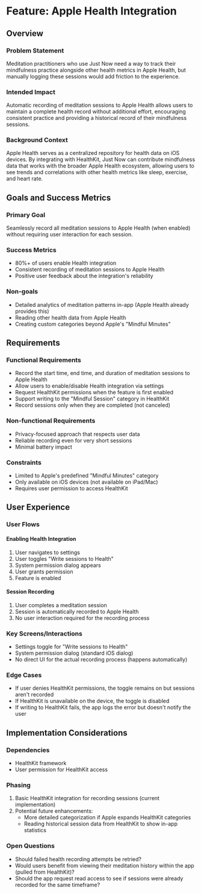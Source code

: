 # Feature: Apple Health Integration

## Overview

### Problem Statement
Meditation practitioners who use Just Now need a way to track their mindfulness practice alongside other health metrics in Apple Health, but manually logging these sessions would add friction to the experience.

### Intended Impact
Automatic recording of meditation sessions to Apple Health allows users to maintain a complete health record without additional effort, encouraging consistent practice and providing a historical record of their mindfulness sessions.

### Background Context
Apple Health serves as a centralized repository for health data on iOS devices. By integrating with HealthKit, Just Now can contribute mindfulness data that works with the broader Apple Health ecosystem, allowing users to see trends and correlations with other health metrics like sleep, exercise, and heart rate.

## Goals and Success Metrics

### Primary Goal
Seamlessly record all meditation sessions to Apple Health (when enabled) without requiring user interaction for each session.

### Success Metrics
- 80%+ of users enable Health integration
- Consistent recording of meditation sessions to Apple Health
- Positive user feedback about the integration's reliability

### Non-goals
- Detailed analytics of meditation patterns in-app (Apple Health already provides this)
- Reading other health data from Apple Health
- Creating custom categories beyond Apple's "Mindful Minutes"

## Requirements

### Functional Requirements
- Record the start time, end time, and duration of meditation sessions to Apple Health
- Allow users to enable/disable Health integration via settings
- Request HealthKit permissions when the feature is first enabled
- Support writing to the "Mindful Session" category in HealthKit
- Record sessions only when they are completed (not canceled)

### Non-functional Requirements
- Privacy-focused approach that respects user data
- Reliable recording even for very short sessions
- Minimal battery impact

### Constraints
- Limited to Apple's predefined "Mindful Minutes" category
- Only available on iOS devices (not available on iPad/Mac)
- Requires user permission to access HealthKit

## User Experience

### User Flows

#### Enabling Health Integration
1. User navigates to settings
2. User toggles "Write sessions to Health"
3. System permission dialog appears
4. User grants permission
5. Feature is enabled

#### Session Recording
1. User completes a meditation session
2. Session is automatically recorded to Apple Health
3. No user interaction required for the recording process

### Key Screens/Interactions
- Settings toggle for "Write sessions to Health"
- System permission dialog (standard iOS dialog)
- No direct UI for the actual recording process (happens automatically)

### Edge Cases
- If user denies HealthKit permissions, the toggle remains on but sessions aren't recorded
- If HealthKit is unavailable on the device, the toggle is disabled
- If writing to HealthKit fails, the app logs the error but doesn't notify the user

## Implementation Considerations

### Dependencies
- HealthKit framework
- User permission for HealthKit access

### Phasing
1. Basic HealthKit integration for recording sessions (current implementation)
2. Potential future enhancements:
   - More detailed categorization if Apple expands HealthKit categories
   - Reading historical session data from HealthKit to show in-app statistics

### Open Questions
- Should failed health recording attempts be retried?
- Would users benefit from viewing their meditation history within the app (pulled from HealthKit)?
- Should the app request read access to see if sessions were already recorded for the same timeframe? 